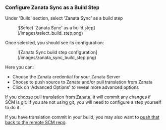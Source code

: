 ### Configure Zanata Sync as a Build Step

Under 'Build' section, select 'Zanata Sync' as a build step 
<figure>
![Select 'Zanata Sync' as a build step](/images/select_build_step.png)
</figure>

Once selected, you should see its configuration:
<figure>
![Zanata Sync build step configuration](/images/zanata_sync_build_step.png)
</figure>

Here you can:
- Choose the Zanata credential for your Zanata Server
- Choose to push source to Zanata and/or pull translation from Zanata
- Click on 'Advanced Options' to reveal more advanced options

If you choose pull translation from Zanata, it will commit any changes if SCM is git.
If you are not using git, you will need to configure a step yourself to do it.

If you have translation commit in your build, you may also want to [push that back to the remote SCM repo](/configuration/post-build.md).
